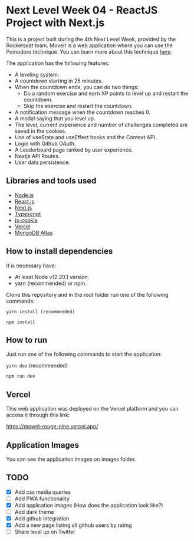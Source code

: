 # Next Level Week 04 - ReactJS Project with Next.js

This is a project built during the 4th Next Level Week, provided by the Rocketseat team. Moveit is a web application where you can use the Pomodoro technique. You can learn more about this technique [here](https://francescocirillo.com/pages/pomodoro-technique).

The application has the following features:
- A leveling system.
- A countdown starting in 25 minutes.
- When the countdown ends, you can do two things:
    - Do a random exercise and earn XP points to level up and restart the countdown.
    - Skip the exercise and restart the countdown.
- A notification message when the countdown reaches 0.
- A modal saying that you level up.
- The level, current experience and number of challenges completed are saved in the cookies.
- Use of useState and useEffect hooks and the Context API.
- Login with Github OAuth.
- A Leaderboard page ranked by user experience.
- Nextjs API Routes.
- User data persistence.

## Libraries and tools used

- [Node.js](https://nodejs.org/en/)
- [React.js](https://reactjs.org/)
- [Next.js](https://nextjs.org/)
- [Typescript](https://www.typescriptlang.org/)
- [js-cookie](https://github.com/js-cookie/js-cookie)
- [Vercel](https://vercel.com/)
- [MongoDB Atlas](https://www.mongodb.com/cloud/atlas)

## How to install dependencies

It is necessary have:

- At least Node v12.20.1 version. 
- yarn (recommended) or npm.

Clone this repository and in the root folder run one of the following commands:

`yarn install (recommended)`

`npm install`

## How to run

Just run one of the following commands to start the application:

`yarn dev` (recommended)

`npm run dev`

## Vercel

This web application was deployed on the Vercel platform and you can access it through this link:

https://moveit-rouge-nine.vercel.app/

## Application Images

You can see the application images on images folder.

## TODO

- [x] Add css media queries
- [ ] Add PWA functionality
- [x] Add application images (How does the application look like?)
- [ ] Add dark theme
- [x] Add github integration
- [x] Add a new page listing all github users by rating
- [ ] Share level up on Twitter